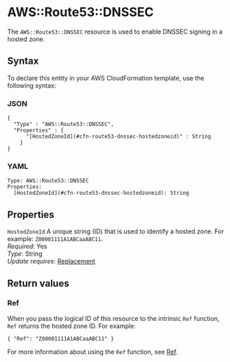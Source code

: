 # AWS::Route53::DNSSEC<a name="aws-resource-route53-dnssec"></a>

The `AWS::Route53::DNSSEC` resource is used to enable DNSSEC signing in a hosted zone\.

## Syntax<a name="aws-resource-route53-dnssec-syntax"></a>

To declare this entity in your AWS CloudFormation template, use the following syntax:

### JSON<a name="aws-resource-route53-dnssec-syntax.json"></a>

```
{
  "Type" : "AWS::Route53::DNSSEC",
  "Properties" : {
      "[HostedZoneId](#cfn-route53-dnssec-hostedzoneid)" : String
    }
}
```

### YAML<a name="aws-resource-route53-dnssec-syntax.yaml"></a>

```
Type: AWS::Route53::DNSSEC
Properties: 
  [HostedZoneId](#cfn-route53-dnssec-hostedzoneid): String
```

## Properties<a name="aws-resource-route53-dnssec-properties"></a>

`HostedZoneId`  <a name="cfn-route53-dnssec-hostedzoneid"></a>
A unique string \(ID\) that is used to identify a hosted zone\. For example: `Z00001111A1ABCaaABC11`\.  
*Required*: Yes  
*Type*: String  
*Update requires*: [Replacement](https://docs.aws.amazon.com/AWSCloudFormation/latest/UserGuide/using-cfn-updating-stacks-update-behaviors.html#update-replacement)

## Return values<a name="aws-resource-route53-dnssec-return-values"></a>

### Ref<a name="aws-resource-route53-dnssec-return-values-ref"></a>

 When you pass the logical ID of this resource to the intrinsic `Ref` function, `Ref` returns the hosted zone ID\. For example:

 `{ "Ref": "Z00001111A1ABCaaABC11" }` 

For more information about using the `Ref` function, see [Ref](https://docs.aws.amazon.com/AWSCloudFormation/latest/UserGuide/intrinsic-function-reference-ref.html)\.